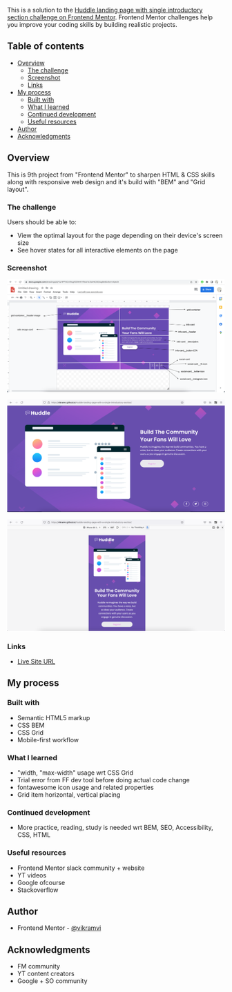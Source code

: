 This is a solution to the [Huddle landing page with single introductory section challenge on Frontend Mentor](https://www.frontendmentor.io/challenges/huddle-landing-page-with-a-single-introductory-section-B_2Wvxgi0). Frontend Mentor challenges help you improve your coding skills by building realistic projects.

## Table of contents

- [Overview](#overview)
  - [The challenge](#the-challenge)
  - [Screenshot](#screenshot)
  - [Links](#links)
- [My process](#my-process)
  - [Built with](#built-with)
  - [What I learned](#what-i-learned)
  - [Continued development](#continued-development)
  - [Useful resources](#useful-resources)
- [Author](#author)
- [Acknowledgments](#acknowledgments)

## Overview

This is 9th project from "Frontend Mentor" to sharpen HTML & CSS skills along with responsive web design and it's build with "BEM" and "Grid layout".

### The challenge

Users should be able to:

- View the optimal layout for the page depending on their device's screen size
- See hover states for all interactive elements on the page

### Screenshot

![Plan Drawing](./screenshots/drawing.png)

![Desktop Preview](./screenshots/desktop.png)

![Mobile Preview](./screenshots/mobile.png)

### Links

- [Live Site URL](https://vikramvi.github.io/Huddle-landing-page-with-a-single-introductory-section/)

## My process

### Built with

- Semantic HTML5 markup
- CSS BEM
- CSS Grid
- Mobile-first workflow

### What I learned

- "width, "max-width" usage wrt CSS Grid
- Trial error from FF dev tool before doing actual code change
- fontawesome icon usage and related properties
- Grid item horizontal, vertical placing

### Continued development

- More practice, reading, study is needed wrt BEM, SEO, Accessibility, CSS, HTML

### Useful resources

- Frontend Mentor slack community + website
- YT videos
- Google ofcourse
- Stackoverflow

## Author

- Frontend Mentor - [@vikramvi](https://www.frontendmentor.io/profile/vikramvi)

## Acknowledgments

- FM community
- YT content creators
- Google + SO community
